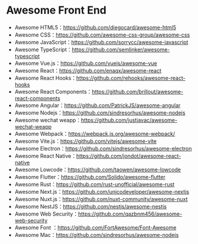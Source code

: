 # Awesome Front End

- Awesome HTML5：https://github.com/diegocard/awesome-html5
- Awesome CSS：https://github.com/awesome-css-group/awesome-css
- Awesome JavaScript：https://github.com/sorrycc/awesome-javascript
- Awesome TypeScript：https://github.com/semlinker/awesome-typescript
- Awesome Vue.js：https://github.com/vuejs/awesome-vue
- Awesome React：https://github.com/enaqx/awesome-react
- Awesome React Hooks：https://github.com/rehooks/awesome-react-hooks
- Awesome React Components：https://github.com/brillout/awesome-react-components
- Awesome Angular：https://github.com/PatrickJS/awesome-angular
- Awesome Nodejs：https://github.com/sindresorhus/awesome-nodejs
- Awesome wechat weapp：https://github.com/justjavac/awesome-wechat-weapp
- Awesome Webpack：https://webpack.js.org/awesome-webpack/
- Awesome Vite.js：https://github.com/vitejs/awesome-vite
- Awesome Electron：https://github.com/sindresorhus/awesome-electron
- Awesome React Native：https://github.com/jondot/awesome-react-native
- Awesome Lowcode：https://github.com/taowen/awesome-lowcode
- Awesome Flutter：https://github.com/Solido/awesome-flutter
- Awesome Rust：https://github.com/rust-unofficial/awesome-rust
- Awesome Next.js：https://github.com/unicodeveloper/awesome-nextjs
- Awesome Nuxt.js：https://github.com/nuxt-community/awesome-nuxt
- Awesome NestJS：https://github.com/nestjs/awesome-nestjs
- Awesome Web Security：https://github.com/qazbnm456/awesome-web-security
- Awesome Font ：https://github.com/FortAwesome/Font-Awesome
- Awesome Mac：https://github.com/sindresorhus/awesome-nodejs
